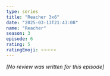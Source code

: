 ```yaml
---
type: series
title: "Reacher 3x6"
date: "2025-03-13T21:43:08"
name: "Reacher"
season: 3
episode: 6
rating: 5
ratingEmoji: ⭐️⭐️⭐️⭐️⭐️
---
```


*[No review was written for this episode]*
